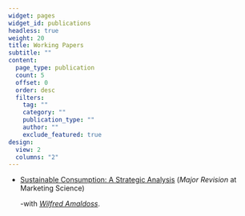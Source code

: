 ```yaml
---
widget: pages
widget_id: publications
headless: true
weight: 20
title: Working Papers
subtitle: ""
content:
  page_type: publication
  count: 5
  offset: 0
  order: desc
  filters:
    tag: ""
    category: ""
    publication_type: ""
    author: ""
    exclude_featured: true
design:
  view: 2
  columns: "2"
---
```

* [Sustainable Consumption: A Strategic Analysis](https://www.dropbox.com/s/89ylv55387jw0hw/Sustainable-Consumption_MKSC-Submission.pdf?dl=0) (_Major Revision_ at Marketing Science)

  -with *[Wilfred Amaldoss](https://www.fuqua.duke.edu/faculty/wilfred-amaldoss)*.

